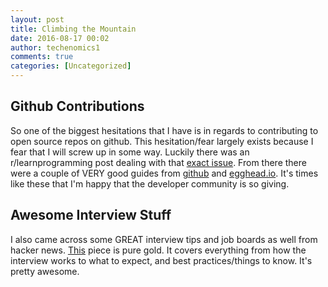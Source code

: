 ```yaml
---
layout: post
title: Climbing the Mountain
date: 2016-08-17 00:02
author: techenomics1
comments: true
categories: [Uncategorized]
---
```



## Github Contributions
So one of the biggest hesitations that I have is in regards to contributing to open source repos on github.  This hesitation/fear largely exists because I fear that I will screw up in some way.  Luckily there was an r/learnprogramming post dealing with that [exact issue](https://www.reddit.com/r/learnprogramming/comments/4xts2c/how_do_i_get_skilled_enough_to_work_on_open/).  From there there were a couple of VERY good guides from [github](https://guides.github.com/activities/contributing-to-open-source/) and [egghead.io](https://egghead.io/lessons/javascript-identifying-how-to-contribute-to-an-open-source-project-on-github).  It's times like these that I'm happy that the developer community is so giving.  

## Awesome Interview Stuff
I also came across some GREAT interview tips and job boards as well from hacker news.  [This](http://blog.robertelder.org/50-interviews-with-facebook-twitter-amazon-others/) piece is pure gold.  It covers everything from how the interview works to what to expect, and best practices/things to know.  It's pretty awesome.  